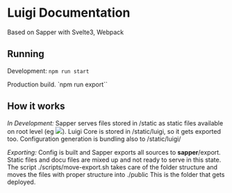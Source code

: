 # Luigi Documentation

Based on Sapper with Svelte3, Webpack

## Running

Development: 
`npm run start`

Production build.
`npm run export``

## How it works

*In Development:*
Sapper serves files stored in /static as static files available on root level (eg <img src="/filename.png">).
Luigi Core is stored in /static/luigi, so it gets exported too. 
Configuration generation is bundling also to /static/luigi/

*Exporting:*
Config is built and Sapper exports all sources to __sapper__/export. Static files and docu files are mixed up and not ready to serve in this state. The script ./scripts/move-export.sh takes care of the folder structure and moves the files with proper structure into ./public
This is the folder that gets deployed.
